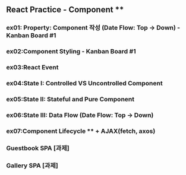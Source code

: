 ## React Practice - Component **

### ex01: Property: Component 작성 (Date Flow: Top -> Down)    - Kanban Board #1
### ex02:Component Styling                                    - Kanban Board #1 
### ex03:React Event                            
### ex04:State I: Controlled VS Uncontrolled Component
### ex05:State II: Stateful and Pure Component  
### ex06:State III: Data Flow (Date Flow: Top -> Down) 
### ex07:Component Lifecycle ** + AJAX(fetch, axos)


### Guestbook SPA [과제]
### Gallery SPA [과제]
 